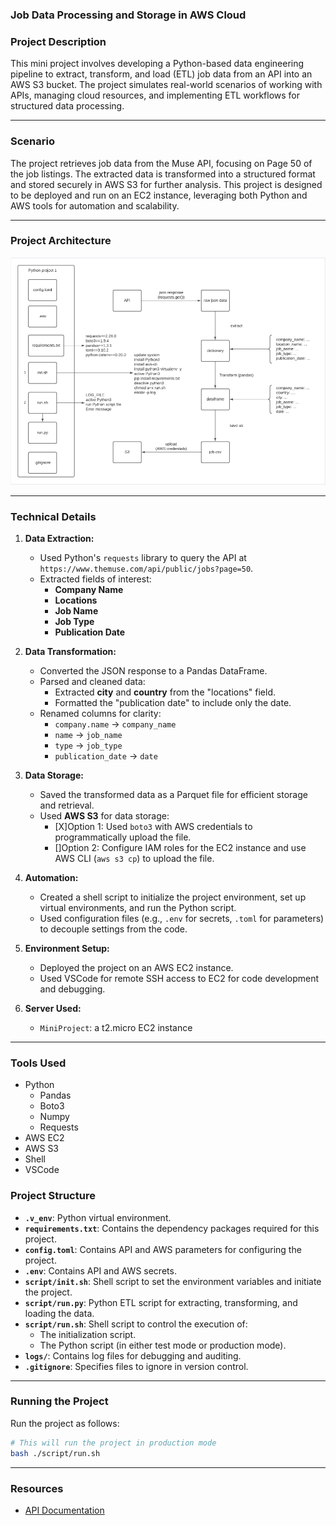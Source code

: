 ### **Job Data Processing and Storage in AWS Cloud**

### **Project Description**  
This mini project involves developing a Python-based data engineering pipeline to extract, transform, and load (ETL) job data from an API into an AWS S3 bucket. The project simulates real-world scenarios of working with APIs, managing cloud resources, and implementing ETL workflows for structured data processing.  

---

### **Scenario**  
The project retrieves job data from the Muse API, focusing on Page 50 of the job listings. The extracted data is transformed into a structured format and stored securely in AWS S3 for further analysis. This project is designed to be deployed and run on an EC2 instance, leveraging both Python and AWS tools for automation and scalability.

---

### **Project Architecture**  
![ProjectArchitecture](./docs/project_jobs.png)

---

### **Technical Details**  
1. **Data Extraction:**  
   - Used Python's `requests` library to query the API at `https://www.themuse.com/api/public/jobs?page=50`.  
   - Extracted fields of interest:  
     - **Company Name**  
     - **Locations**  
     - **Job Name**  
     - **Job Type**  
     - **Publication Date**  

2. **Data Transformation:**  
   - Converted the JSON response to a Pandas DataFrame.  
   - Parsed and cleaned data:  
     - Extracted **city** and **country** from the "locations" field.  
     - Formatted the "publication date" to include only the date.  
   - Renamed columns for clarity:  
     - `company.name` → `company_name`  
     - `name` → `job_name`  
     - `type` → `job_type`  
     - `publication_date` → `date`  

3. **Data Storage:**  
   - Saved the transformed data as a Parquet file for efficient storage and retrieval.  
   - Used **AWS S3** for data storage:  
     - [X]Option 1: Used `boto3` with AWS credentials to programmatically upload the file.  
     - []Option 2: Configure IAM roles for the EC2 instance and use AWS CLI (`aws s3 cp`) to upload the file.  

4. **Automation:**  
   - Created a shell script to initialize the project environment, set up virtual environments, and run the Python script.  
   - Used configuration files (e.g., `.env` for secrets, `.toml` for parameters) to decouple settings from the code.  

5. **Environment Setup:**  
   - Deployed the project on an AWS EC2 instance.  
   - Used VSCode for remote SSH access to EC2 for code development and debugging.

6. **Server Used:**
   - `MiniProject`: a t2.micro EC2 instance
---

### **Tools Used**
- Python
   - Pandas
   - Boto3
   - Numpy
   - Requests
- AWS EC2
- AWS S3
- Shell
- VSCode

### **Project Structure**  
- **`.v_env`**: Python virtual environment.  
- **`requirements.txt`**: Contains the dependency packages required for this project.  
- **`config.toml`**: Contains API and AWS parameters for configuring the project.  
- **`.env`**: Contains API and AWS secrets.  
- **`script/init.sh`**: Shell script to set the environment variables and initiate the project.  
- **`script/run.py`**: Python ETL script for extracting, transforming, and loading the data.  
- **`script/run.sh`**: Shell script to control the execution of:  
   - The initialization script.  
   - The Python script (in either test mode or production mode).  
- **`logs/`**: Contains log files for debugging and auditing.  
- **`.gitignore`**: Specifies files to ignore in version control.

---

### **Running the Project**  
Run the project as follows:  

```bash
# This will run the project in production mode
bash ./script/run.sh
```

---

### **Resources**  
- [API Documentation](https://muse.ai/api#flow)
